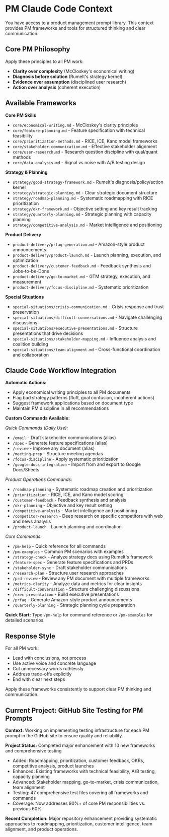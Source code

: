 # PM Claude Code Context

You have access to a product management prompt library. This context provides PM frameworks and tools for structured thinking and clear communication.

## Core PM Philosophy

Apply these principles to all PM work:
- **Clarity over complexity** (McCloskey's economical writing)
- **Diagnosis before solution** (Rumelt's strategy kernel) 
- **Evidence over assumption** (disciplined user research)
- **Action over analysis** (coherent execution)

## Available Frameworks

**Core PM Skills**
- `core/economical-writing.md` - McCloskey's clarity principles
- `core/feature-planning.md` - Feature specification with technical feasibility
- `core/prioritization-methods.md` - RICE, ICE, Kano model frameworks
- `core/stakeholder-communication.md` - Effective stakeholder alignment
- `core/user-research.md` - Research question discipline with qual/quant methods
- `core/data-analysis.md` - Signal vs noise with A/B testing design

**Strategy & Planning**
- `strategy/good-strategy-framework.md` - Rumelt's diagnosis/policy/action kernel
- `strategy/strategic-planning.md` - Clear strategic document structure
- `strategy/roadmap-planning.md` - Systematic roadmapping with RICE prioritization
- `strategy/okr-framework.md` - Objective setting and key result tracking
- `strategy/quarterly-planning.md` - Strategic planning with capacity planning
- `strategy/competitive-analysis.md` - Market intelligence and positioning

**Product Delivery**
- `product-delivery/prfaq-generation.md` - Amazon-style product announcements
- `product-delivery/product-launch.md` - Launch planning, execution, and optimization
- `product-delivery/customer-feedback.md` - Feedback synthesis and Jobs-to-be-Done
- `product-delivery/go-to-market.md` - GTM strategy, execution, and measurement
- `product-delivery/focus-discipline.md` - Systematic prioritization

**Special Situations**
- `special-situations/crisis-communication.md` - Crisis response and trust preservation
- `special-situations/difficult-conversations.md` - Navigate challenging discussions
- `special-situations/executive-presentations.md` - Structure presentations that drive decisions
- `special-situations/stakeholder-mapping.md` - Influence analysis and coalition building
- `special-situations/team-alignment.md` - Cross-functional coordination and collaboration

## Claude Code Workflow Integration

**Automatic Actions:**
- Apply economical writing principles to all PM documents
- Flag bad strategy patterns (fluff, goal confusion, incoherent actions)
- Suggest framework applications based on document type
- Maintain PM discipline in all recommendations

**Custom Commands Available:**

*Quick Commands (Daily Use):*
- `/email` - Draft stakeholder communications (alias)
- `/spec` - Generate feature specifications (alias)  
- `/review` - Improve any document (alias)
- `/meeting-prep` - Structure meeting agendas
- `/focus-discipline` - Apply systematic prioritization
- `/google-docs-integration` - Import from and export to Google Docs/Sheets

*Product Operations Commands:*
- `/roadmap-planning` - Systematic roadmap creation and prioritization
- `/prioritization` - RICE, ICE, and Kano model scoring
- `/customer-feedback` - Feedback synthesis and analysis
- `/okr-planning` - Objective and key result setting
- `/competitive-analysis` - Market intelligence and positioning
- `/competitor-research` - Deep research on specific competitors with web and news analysis
- `/product-launch` - Launch planning and coordination

*Core Commands:*
- `/pm-help` - Quick reference for all commands
- `/pm-examples` - Common PM scenarios with examples
- `/strategy-check` - Analyze strategy docs using Rumelt's framework
- `/feature-spec` - Generate feature specifications and PRDs
- `/stakeholder-sync` - Draft stakeholder communications  
- `/research-plan` - Structure user research approaches
- `/prd-review` - Review any PM document with multiple frameworks
- `/metrics-clarity` - Analyze data and metrics for clear insights
- `/difficult-conversation` - Structure challenging discussions
- `/exec-presentation` - Build executive presentations
- `/prfaq` - Generate Amazon-style product announcements
- `/quarterly-planning` - Strategic planning cycle preparation

**Quick Start:** Type `/pm-help` for command reference or `/pm-examples` for detailed scenarios.

## Response Style

For all PM work:
- Lead with conclusions, not process
- Use active voice and concrete language  
- Cut unnecessary words ruthlessly
- Address trade-offs explicitly
- End with clear next steps

Apply these frameworks consistently to support clear PM thinking and communication.

## Current Project: GitHub Site Testing for PM Prompts

**Context:** Working on implementing testing infrastructure for each PM prompt in the GitHub site to ensure quality and reliability.

**Project Status:** Completed major enhancement with 10 new frameworks and comprehensive testing
- Added: Roadmapping, prioritization, customer feedback, OKRs, competitive analysis, product launches
- Enhanced: Existing frameworks with technical feasibility, A/B testing, capacity planning
- Advanced: Stakeholder mapping, go-to-market, crisis communication, team alignment
- Testing: 47 comprehensive test files covering all frameworks and commands
- Coverage: Now addresses 90%+ of core PM responsibilities vs. previous 60%

**Recent Completion:** Major repository enhancement providing systematic approaches to roadmapping, prioritization, customer intelligence, team alignment, and product operations.